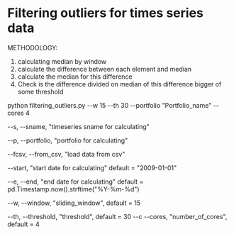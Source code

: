 # Filtering outliers for times series data


METHODOLOGY:
1. calculating median by window
2. calculate the difference between each element and median
3. calculate the median for this difference
4. Check is the difference divided on median of this difference bigger of some threshold


python filtering_outliers.py --w 15 --th 30 --portfolio "Portfolio_name" --cores 4

--s,
--sname,          "timeseries sname for calculating"

--p,
--portfolio,      "portfolio for calculating"

--fcsv,
--from_csv,        "load data from csv"

--start,          "start date for calculating"
                  default = "2009-01-01"

--e,
--end,            "end date for calculating"
                  default = pd.Timestamp.now().strftime("%Y-%m-%d")

--w,
--window,         "sliding_window",
                  default = 15

--th,
--threshold,      "threshold",
                  default = 30
--c
--cores,          "number_of_cores",
                  default = 4
